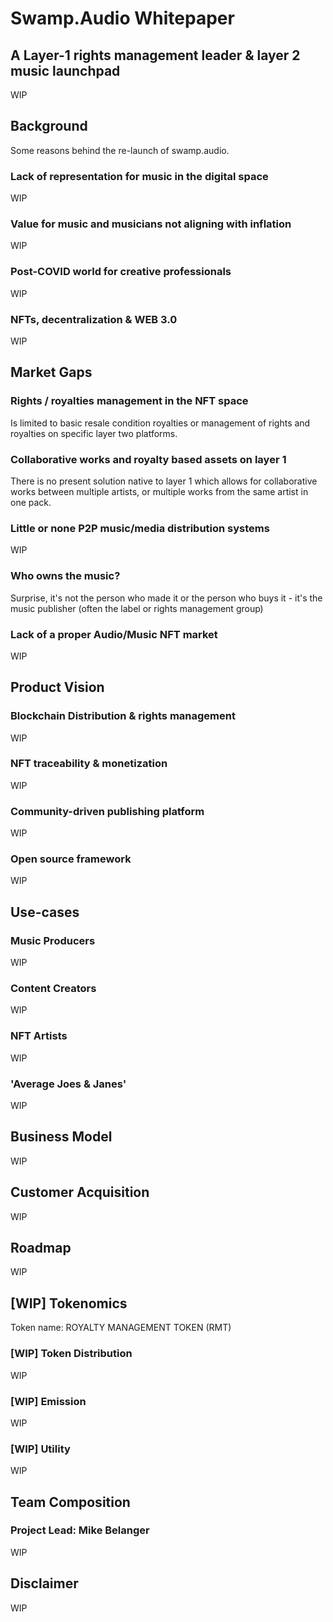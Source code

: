 # Swamp.Audio Whitepaper

## A Layer-1 rights management leader & layer 2 music launchpad

WIP

## Background
Some reasons behind the re-launch of swamp.audio.

### Lack of representation for music in the digital space

WIP

### Value for music and musicians not aligning with inflation

WIP

### Post-COVID world for creative professionals

WIP

### NFTs, decentralization & WEB 3.0

WIP

## Market Gaps

### Rights / royalties management in the NFT space

Is limited to basic resale condition royalties or management of rights and royalties on specific layer two platforms. 


### Collaborative works and royalty based assets on layer 1

There is no present solution native to layer 1 which allows for collaborative works between multiple artists, or multiple works from the same artist in one pack.


### Little or none P2P music/media distribution systems

WIP

### Who owns the music?
Surprise, it's not the person who made it or the person who buys it - it's the music publisher (often the label or rights management group)


### Lack of a proper Audio/Music NFT market

WIP

## Product Vision

### Blockchain Distribution & rights management

WIP

### NFT traceability & monetization

WIP

### Community-driven publishing platform

WIP

### Open source framework 

WIP

## Use-cases

### Music Producers

WIP

### Content Creators

WIP

### NFT Artists

WIP

### 'Average Joes & Janes' 

WIP


## Business Model

WIP

## Customer Acquisition

WIP

## Roadmap

WIP

## [WIP] Tokenomics

Token name: ROYALTY MANAGEMENT TOKEN (RMT)

### [WIP] Token Distribution

WIP

### [WIP] Emission

WIP

### [WIP] Utility 

WIP

## Team Composition

### Project Lead: Mike Belanger

WIP

## Disclaimer 

WIP
